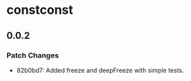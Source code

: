 # constconst

## 0.0.2

### Patch Changes

- 82b0bd7: Added freeze and deepFreeze with simple tests.
